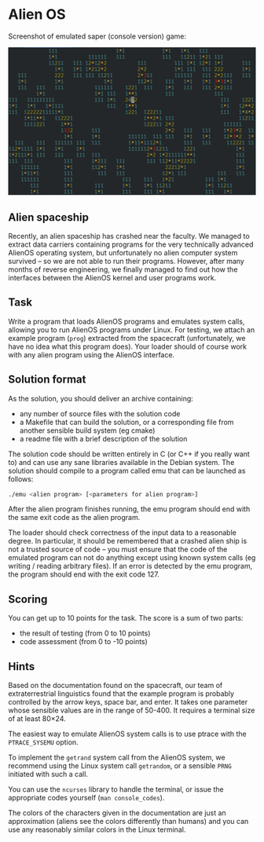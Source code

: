 # Alien OS

Screenshot of emulated saper (console version) game:

![Saper in the emulated AlienOS](screenshots/saper.jpg)

## Alien spaceship

Recently, an alien spaceship has crashed near the faculty. We managed to extract data carriers containing programs for the very technically advanced AlienOS operating system, but unfortunately no alien computer system survived – so we are not able to run their programs. However, after many months of reverse engineering, we finally managed to find out how the interfaces between the AlienOS kernel and user programs work.

## Task

Write a program that loads AlienOS programs and emulates system calls, allowing you to run AlienOS programs under Linux. For testing, we attach an example program (`prog`) extracted from the spacecraft (unfortunately, we have no idea what this program does). Your loader should of course work with any alien program using the AlienOS interface.

## Solution format

As the solution, you should deliver an archive containing:
 - any number of source files with the solution code
 - a Makefile that can build the solution, or a corresponding file from another sensible build system (eg cmake)
 - a readme file with a brief description of the solution

The solution code should be written entirely in C (or C++ if you really want to) and can use any sane libraries available in the Debian system. The solution should compile to a program called emu that can be launched as follows:

```bash
./emu <alien program> [<parameters for alien program>]
```

After the alien program finishes running, the emu program should end with the same exit code as the alien program.

The loader should check correctness of the input data to a reasonable degree. In particular, it should be remembered that a crashed alien ship is not a trusted source of code – you must ensure that the code of the emulated program can not do anything except using known system calls (eg writing / reading arbitrary files). If an error is detected by the emu program, the program should end with the exit code 127.

## Scoring

You can get up to 10 points for the task. The score is a sum of two parts:

 - the result of testing (from 0 to 10 points)
 - code assessment (from 0 to -10 points)

## Hints

Based on the documentation found on the spacecraft, our team of extraterrestrial linguistics found that the example program is probably controlled by the arrow keys, space bar, and enter. It takes one parameter whose sensible values are in the range of 50-400. It requires a terminal size of at least 80×24.

The easiest way to emulate AlienOS system calls is to use ptrace with the `PTRACE_SYSEMU` option.

To implement the `getrand` system call from the AlienOS system, we recommend using the Linux system call `getrandom`, or a sensible `PRNG` initiated with such a call.

You can use the `ncurses` library to handle the terminal, or issue the appropriate codes yourself (`man console_codes`).

The colors of the characters given in the documentation are just an approximation (aliens see the colors differently than humans) and you can use any reasonably similar colors in the Linux terminal.

